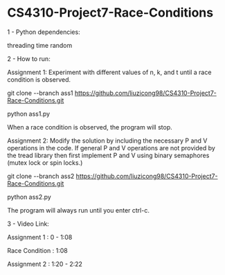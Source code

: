 # CS4310-Project7-Race-Conditions

1 - Python dependencies:

threading
time
random

2 - How to run:

Assignment 1: Experiment with different values of n, k, and t until a race condition is observed.

git clone --branch ass1 https://github.com/liuzicong98/CS4310-Project7-Race-Conditions.git

python ass1.py

When a race condition is observed, the program will stop.

Assignment 2: Modify the solution by including the necessary P and V operations in the code. If general P and V operations are not provided by the tread library then first implement P and V using binary semaphores (mutex lock or spin locks.)

git clone --branch ass2 https://github.com/liuzicong98/CS4310-Project7-Race-Conditions.git

python ass2.py

The program will always run until you enter ctrl-c.

3 - Video Link: 

Assignment 1 : 0 - 1:08

Race Condition : 1:08

Assignment 2 : 1:20 - 2:22
